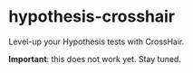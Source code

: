 # hypothesis-crosshair
Level-up your Hypothesis tests with CrossHair.

**Important**: this does not work yet. Stay tuned.
